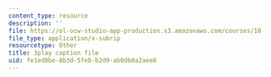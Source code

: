 ```yaml
---
content_type: resource
description: ''
file: https://ol-ocw-studio-app-production.s3.amazonaws.com/courses/18-217-graph-theory-and-additive-combinatorics-fall-2019/fe1ed8be8b3d5febb2d9ab0db0a2aee8_NpMv0Nqmy3c.vtt
file_type: application/x-subrip
resourcetype: Other
title: 3play caption file
uid: fe1ed8be-8b3d-5feb-b2d9-ab0db0a2aee8
---
```

